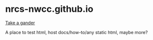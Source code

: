 # nrcs-nwcc.github.io

[Take a gander](https://nrcs-nwcc.github.io/)

A place to test html, host docs/how-to/any static html, maybe more?
